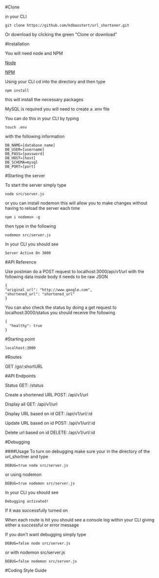 #Clone

in your CLI

```
git clone https://github.com/kdbaustert/url_shortener.git
```

Or download by clicking the green "Clone or download"

#Installation

You will need node and NPM

[Node](https://nodejs.org/en/)

[NPM](https://www.npmjs.com/)

Using your CLI cd into the directory and then type

```
npm install
```
this will install the necessary packages

MySQL is required you will need to create a .env file

You can do this in your CLI by typing

```
touch .env
```

with the following information

```
DB_NAME=[database name]
DB_USER=[username]
DB_PASS=[password]
DB_HOST=[host]
DB_SCHEMA=mysql
DB_PORT=[port]
```

#Starting the server

To start the server simply type

```
node src/server.js
```

or you can install nodemon this will allow you to make changes without having to reload the server each time

```
npm i nodemon -g
```

then type in the following

```
nodemon src/server.js
```

In your CLI you should see

```
Server Active On 3000
```

#API Reference

Use postman do a POST request to localhost:3000/api/v1/url with the following data inside body it needs to be raw JSON

```
{
"original_url": "http://www.google.com",
"shortened_url": "shortened_url"
}
```

You can also check the status by doing a get request to localhost:3000/status you should receive the following

```
{
  "healthy": true
}
```

#Starting point

```
localhost:3000
```

#Routes

GET /go/:shortURL

#API Endpoints

Status
GET: /status

Create a shortened URL POST: /api/v1/url

Display all GET: /api/v1/url

Display URL based on id GET: /api/v1/url/:id

Update URL based on id POST: /api/v1/url/:id

Delete url based on id DELETE: /api/v1/url/:id

#Debugging

####Usage
To turn on debugging make sure your in the directory of the url_shortner and type

```
DEBUG=true node src/server.js
```

or using nodemon

```
DEBUG=true nodemon src/server.js
```

In your CLI you should see

```
Debugging activated!
```

If it was successfully turned on

When each route is hit you should see a console log within your CLI giving either a successful or error message

If you don't want debugging simply type

```
DEBUG=false node src/server.js
```

or with nodemon src/server.js

```
DEBUG=false nodemon src/server.js
```

#Coding Style Guide
